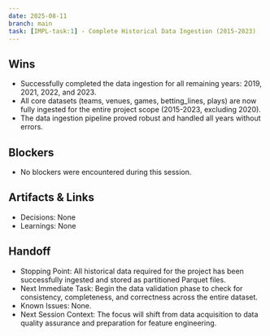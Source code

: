 ```yaml
---
date: 2025-08-11
branch: main
task: [IMPL-task:1] - Complete Historical Data Ingestion (2015-2023)
---
```


## Wins

- Successfully completed the data ingestion for all remaining years: 2019, 2021, 2022, and 2023.
- All core datasets (teams, venues, games, betting_lines, plays) are now fully ingested for the
  entire project scope (2015-2023, excluding 2020).
- The data ingestion pipeline proved robust and handled all years without errors.

## Blockers

- No blockers were encountered during this session.

## Artifacts & Links

- Decisions: None
- Learnings: None

## Handoff

- Stopping Point: All historical data required for the project has been successfully ingested and
  stored as partitioned Parquet files.
- Next Immediate Task: Begin the data validation phase to check for consistency, completeness, and
  correctness across the entire dataset.
- Known Issues: None.
- Next Session Context: The focus will shift from data acquisition to data quality assurance and
  preparation for feature engineering.
